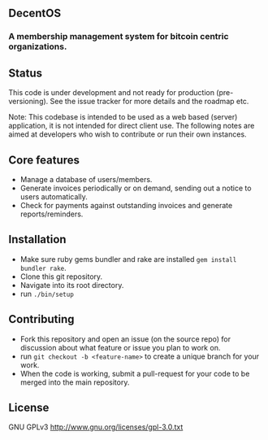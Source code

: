 ## DecentOS
### A membership management system for bitcoin centric organizations.

## Status

This code is under development and not ready for production (pre-versioning). See the issue tracker for more details and the roadmap etc.

Note: This codebase is intended to be used as a web based (server) application, it is not intended for direct client use. The following notes are aimed at developers who wish to contribute or run their own instances.

## Core features

* Manage a database of users/members.
* Generate invoices periodically or on demand, sending out a notice to users automatically.
* Check for payments against outstanding invoices and generate reports/reminders.

## Installation

* Make sure ruby gems bundler and rake are installed `gem install bundler rake`.
* Clone this git repository.
* Navigate into its root directory.
* run `./bin/setup`

## Contributing

* Fork this repository and open an issue (on the source repo) for discussion about what feature or issue you plan to work on.
* run `git checkout -b <feature-name>` to create a unique branch for your work.
* When the code is working, submit a pull-request for your code to be merged into the main repository.

## License

GNU GPLv3
http://www.gnu.org/licenses/gpl-3.0.txt

